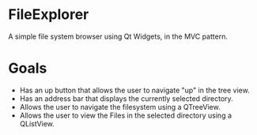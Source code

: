 # FileExplorer

A simple file system browser using Qt Widgets, in the MVC pattern.

# Goals
- Has an up button that allows the user to navigate "up" in the tree view.
- Has an address bar that displays the currently selected directory.
- Allows the user to navigate the filesystem using a QTreeView.
- Allows the user to view the Files in the selected directory using a QListView.